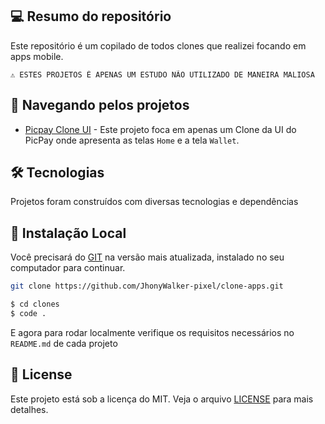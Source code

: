 ## 💻 Resumo do repositório

Este repositório é um copilado de todos clones que realizei focando em apps mobile.

```text
⚠ ESTES PROJETOS É APENAS UM ESTUDO NÃO UTILIZADO DE MANEIRA MALIOSA
```

## 🚩 Navegando pelos projetos

- [Picpay Clone UI](https://github.com/JhonyWalker-pixel/clone-apps/tree/main/picpay-clone-ui) - Este projeto foca em apenas um Clone da UI do PicPay onde apresenta as telas `Home` e a tela `Wallet`.



## 🛠 Tecnologias

Projetos foram construídos com diversas tecnologias e dependências

## 🔨 Instalação Local

Você precisará do [GIT](https://git-scm.com/) na versão mais atualizada, instalado no seu computador para continuar.

```bash
git clone https://github.com/JhonyWalker-pixel/clone-apps.git

$ cd clones
$ code .
```

E agora para rodar localmente verifique os requisitos necessários no `README.md` de cada projeto

## 📖 License

Este projeto está sob a licença do MIT. Veja o arquivo [LICENSE](LICENSE.md) para mais detalhes.
